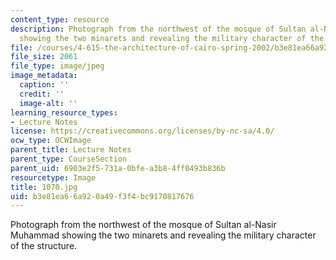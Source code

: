 ```yaml
---
content_type: resource
description: Photograph from the northwest of the mosque of Sultan al-Nasir Muhammad
  showing the two minarets and revealing the military character of the structure.
file: /courses/4-615-the-architecture-of-cairo-spring-2002/b3e81ea66a920a49f3f4bc9170817676_1070.jpg
file_size: 2061
file_type: image/jpeg
image_metadata:
  caption: ''
  credit: ''
  image-alt: ''
learning_resource_types:
- Lecture Notes
license: https://creativecommons.org/licenses/by-nc-sa/4.0/
ocw_type: OCWImage
parent_title: Lecture Notes
parent_type: CourseSection
parent_uid: 6903e2f5-731a-0bfe-a3b8-4ff0493b836b
resourcetype: Image
title: 1070.jpg
uid: b3e81ea6-6a92-0a49-f3f4-bc9170817676
---
```

Photograph from the northwest of the mosque of Sultan al-Nasir Muhammad showing the two minarets and revealing the military character of the structure.